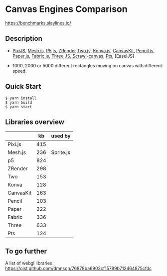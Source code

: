 # Canvas Engines Comparison

https://benchmarks.slaylines.io/

## Description

- [PixiJS](https://www.pixijs.com), 
[Mesh.js](https://github.com/mesh-js/mesh.js), 
[P5.js](https://p5js.org), 
[ZRender](https://github.com/ecomfe/zrender) 
[Two.js](https://two.js.org/), 
[Konva.js](https://konvajs.org/), 
[CanvasKit](https://skia.org/docs/user/modules/canvaskit/), 
[Pencil.js](https://pencil.js.org/), 
[Paper.js](http://paperjs.org/), 
[Fabric.js](http://fabricjs.com/), 
[Three JS](https://threejs.org/), 
[Scrawl-canvas](https://scrawl-v8.rikweb.org.uk/), 
[Pts](https://github.com/williamngan/pts),
[EaselJS]

- 1000, 2000 or 5000 different rectangles moving on canvas with different speed.

## Quick Start

```
$ yarn install
$ yarn build
$ yarn start
```

## Libraries overview

|           | kb  |  used by  |
|-----------|-----|-----------|
| Pixi.js   | 415 |           |
| Mesh.js   | 236 | Sprite.js |
| p5        | 824 |           |
| ZRender   | 298 |           |
| Two       | 153 |           |
| Konva     | 128 |           |
| CanvasKit | 163 |           |
| Pencil    | 103 |           |
| Paper     | 222 |           |
| Fabric    | 336 |           |
| Three     | 633 |           |
| Pts       | 124 |           |

## To go further

A list of webgl libraries : https://gist.github.com/dmnsgn/76878ba6903cf15789b712464875cfdc
